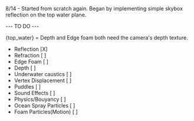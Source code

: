 8/14 - Started from scratch again. Began by implementing simple skybox reflection on the top water plane.

--- TO DO ---

{top_water} = Depth and Edge foam both need the camera's depth texture.
+ Reflection             [X]
+ Refraction             [ ]
+ Edge Foam              [ ]
+ Depth                  [ ]
+ Underwater caustics    [ ]
+ Vertex Displacement    [ ]
+ Puddles                [ ]
+ Sound Effects          [ ]
+ Physics/Bouyancy       [ ]
+ Ocean Spray Particles  [ ]
+ Foam Particles(Motion) [ ]
